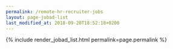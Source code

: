 ```yaml
---
permalink: /remote-hr-recruiter-jobs
layout: page-jobad-list
last_modified_at: 2018-09-20T18:52:18+0200
---
```

{% include render_jobad_list.html permalink=page.permalink %}
